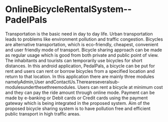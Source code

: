 # OnlineBicycleRentalSystem--PadelPals
Transportation is the basic need in day to day life. Urban transportation leads to problems like environment pollution and traffic congestion. Bicycles are alternative transportation, which is eco-friendly, cheapest, convenient and user friendly mode of transport. Bicycle sharing approach can be made as regular usage which is good from both private and public point of view. The inhabitants and tourists can temporarily use bicycles for short distances. In this android application, PedalPals, a bicycle can be put for rent and users can rent or borrow bicycles from a specified location and return to that location. In this application there are mainly three modules namelyAdmin,User andContactUs.Thereareseveralsub-modulesunderthesethreemodules. Users can rent a bicycle at minimum cost and they can pay the ride amount through online mode. Payment can be made by e-banking or Debit cards or Credit cards using the payment gateway which is being integrated in the proposed system. Aim of the proposed bicycle sharing system is to have pollution free and efficient public transport in high traffic areas.
